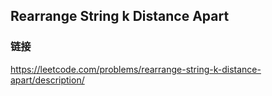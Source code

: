 ## Rearrange String k Distance Apart  
### 链接  
https://leetcode.com/problems/rearrange-string-k-distance-apart/description/